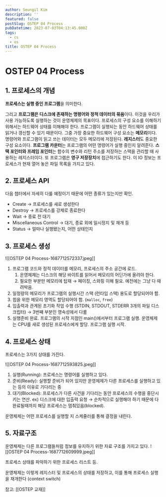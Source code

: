 ```yaml
---
author: Seungil Kim
description: ''
featured: false
postSlug: OSTEP 04 Process
pubDatetime: 2023-07-03T04:13:45.000Z
tags:
  - cs
  - os
title: OSTEP 04 Process
---
```

# OSTEP 04 Process

## 1. 프로세스의 개념

**프로세스는 실행 중인 프로그램**을 의미한다.

그리고 **프로그램은 디스크에 존재하는 명령어와 정적 데이터의 묶음**이다. 이것을 우리가 사용 가능하도록 실행하는 것이 운영체제의 목표이다.
프로세스의 구성 요소를 이해하기 위해서는 하드웨어 상태를 이해해야 한다. 프로그램이 실행되는 동안 하드웨어 상태를 읽거나 갱신할 수 있기 때문이다.
그중 가장 중요한 하드웨어 구성 요소는 **메모리**이다. 명령어와 프로그램이 읽고 쓰는 데이터는 모두 메모리에 저장된다.
**레지스터**도 중요한 구성 요소이다. **프로그램 카운터**는 프로그램의 어떤 명령어가 실행 중인지 알려준다. **스택 포인터와 프레임 포인터**는 함수의 변수와 리턴 주소를 저장하는 스택을 관리할 때 사용하는 레지스터이다.
또 프로그램은 **영구 저장장치**에 접근하기도 한다. 이 IO 정보는 프로세스가 현재 열어 놓은 파일 목록을 가지고 있다.

## 2. 프로세스 API

다음 챕터에서 자세히 다룰 예정이기 때문에 어떤 종류가 있는지만 확인.

- Create → 프로세스를 새로 생성한다
- Destroy → 프로세스를 강제로 종료한다
- Wait → 종료 전 대기
- Miscellaneous Control → 대기, 종료 외에 일시정지 및 재개 등
- Status → 얼마나 실행됐는지, 어떤 상태인지

## 3. 프로세스 생성

![[OSTEP 04 Process-1687712572337.jpeg]]

1. 프로그램 코드와 정적 데이터를 메모리, 프로세스의 주소 공간에 로드.
    1. 운영체제는 디스크의 해당 바이트를 읽어서 메모리의 어딘가에 올려야 한다.
    2. 필요한 부분만 메모리에 탑재 → 페이징, 스와핑 이해 필요. 예전에는 그냥 다 때려박음.
2. 일정량의 메모리가 프로그램의 실행시간 스택 (런타임 스택) 용도로 할당되어야 함.
3. 힙을 위한 메모리 영역도 할당되어야 함. (`malloc`, `free`)
4. 입출력과 관계된 초기화 작업 수행 (STDIN, STDOUT, STDERR 3개의 파일 디스크립터) → 3번째 부분인 영속성에서 다룸
5. 실행준비 완료. 프로그램의 시작 지점인 main()에서부터 프로그램 실행. 운영체제는 CPU를 새로 생성된 프로세스에게 할당. 프로그램 실행 시작.

## 4. 프로세스 상태

프로세스는 3가지 상태를 가진다.

![[OSTEP 04 Process-1687712593825.jpeg]]

1. 실행(Running): 프로세스는 명령어를 실행하고 있다.
2. 준비(Ready): 실행할 준비가 되어 있지만 운영체제가 다른 프로세스를 실행하고 있는 등의 이유로 기다리는 중
3. 대기(Blocked): 프로세스가 다른 사건을 기다리는 동안 프로세스의 수행을 중단시키는 연산. ex) 디스크에 대한 입출력 요청 → 순차적으로 실행해야 하기 때문에 다 완료될때까지 해당 프로세스는 멈춰있음(blocked).

운영체제는 어떤 프로세스를 실행할 지 스케쥴러를 통해 결정을 내린다.

## 5. 자료구조

운영체제는 다른 프로그램들처럼 정보를 유지하기 위한 자료 구조를 가지고 있다.
![[OSTEP 04 Process-1687712609999.jpeg]]

프로세스 상태를 파악하기 위한 프로세스 리스트 등.

운영체제는 이렇게 레지스터 및 프로세스의 상태를 저장하고, 이를 통해 프로세스 실행을 재개한다 (context switch)

참고: [[OSTEP 교재]]
